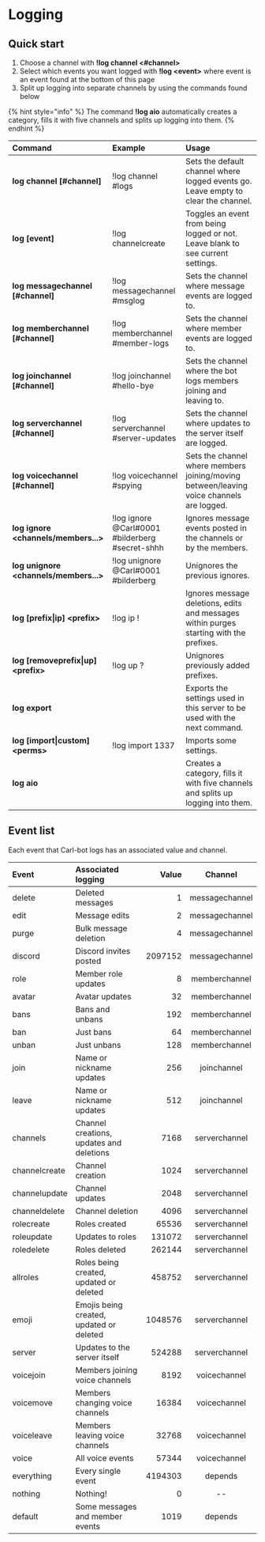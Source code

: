 # Logging

## Quick start

1. Choose a channel with **!log channel &lt;\#channel&gt;**
2. Select which events you want logged with **!log &lt;event&gt;** where event is an event found at the bottom of this page
3. Split up logging into separate channels by using the commands found below

{% hint style="info" %}
The command **!log aio** automatically creates a category, fills it with five channels and splits up logging into them.
{% endhint %}

| Command | Example | Usage |
| :--- | :--- | :--- |
| **log channel \[\#channel\]** | !log channel \#logs | Sets the default channel where logged events go. Leave empty to clear the channel. |
| **log \[event\]** | !log channelcreate | Toggles an event from being logged or not. Leave blank to see current settings. |
| **log messagechannel \[\#channel\]** | !log messagechannel \#msglog | Sets the channel where message events are logged to. |
| **log memberchannel \[\#channel\]** | !log memberchannel \#member-logs | Sets the channel where member events are logged to. |
| **log joinchannel \[\#channel\]** | !log joinchannel \#hello-bye | Sets the channel where the bot logs members joining and leaving to. |
| **log serverchannel \[\#channel\]** | !log serverchannel \#server-updates | Sets the channel where updates to the server itself are logged. |
| **log voicechannel \[\#channel\]** | !log voicechannel \#spying | Sets the channel where members joining/moving between/leaving voice channels are logged. |
| **log ignore &lt;channels/members...&gt;** | !log ignore @Carl\#0001 \#bilderberg \#secret-shhh | Ignores message events posted in the channels or by the members. |
| **log unignore &lt;channels/members...&gt;** | !log unignore @Carl\#0001 \#bilderberg | Unignores the previous ignores. |
| **log \[prefix\|ip\] &lt;prefix&gt;** | !log ip ! | Ignores message deletions, edits and messages within purges starting with the prefixes. |
| **log \[removeprefix\|up\] &lt;prefix&gt;** | !log up ? | Unignores previously added prefixes. |
| **log export** |  | Exports the settings used in this server to be used with the next command. |
| **log \[import\|custom\] &lt;perms&gt;** | !log import 1337 | Imports some settings. |
| **log aio** |  | Creates a category, fills it with five channels and splits up logging into them. |

## Event list

Each event that Carl-bot logs has an associated value and channel. 



| Event | Associated logging | Value | Channel |
| :--- | :--- | ---: | :---: |
| delete | Deleted messages | 1 | messagechannel |
| edit | Message edits | 2 | messagechannel |
| purge | Bulk message deletion | 4 | messagechannel |
| discord | Discord invites posted | 2097152 | messagechannel |
| role | Member role updates | 8 | memberchannel |
| avatar | Avatar updates | 32 | memberchannel |
| bans | Bans and unbans | 192 | memberchannel |
| ban | Just bans | 64 | memberchannel |
| unban | Just unbans | 128 | memberchannel |
| join | Name or nickname updates | 256 | joinchannel |
| leave | Name or nickname updates | 512 | joinchannel |
| channels | Channel creations, updates and deletions | 7168 | serverchannel |
| channelcreate | Channel creation | 1024 | serverchannel |
| channelupdate | Channel updates | 2048 | serverchannel |
| channeldelete | Channel deletion | 4096 | serverchannel |
| rolecreate | Roles created | 65536 | serverchannel |
| roleupdate | Updates to roles | 131072 | serverchannel |
| roledelete | Roles deleted | 262144 | serverchannel |
| allroles | Roles being created, updated or deleted | 458752 | serverchannel |
| emoji | Emojis being created, updated or deleted | 1048576 | serverchannel |
| server | Updates to the server itself | 524288 | serverchannel |
| voicejoin | Members joining voice channels | 8192 | voicechannel |
| voicemove | Members changing voice channels | 16384 | voicechannel |
| voiceleave | Members leaving voice channels | 32768 | voicechannel |
| voice | All voice events | 57344 | voicechannel |
| everything | Every single event | 4194303 | depends |
| nothing | Nothing! | 0 | -- |
| default | Some messages and member events | 1019 | depends |

